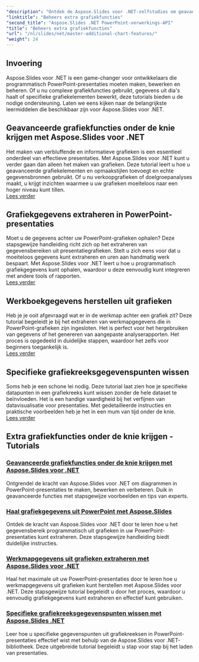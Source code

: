 ```yaml
---
"description": "Ontdek de Aspose.Slides voor .NET-zelfstudies om geavanceerde grafiekfuncties onder de knie te krijgen, grafiekgegevens te extraheren en reeksgegevens in PowerPoint-presentaties te bewerken."
"linktitle": "Beheers extra grafiekfuncties"
"second_title": "Aspose.Slides .NET PowerPoint-verwerkings-API"
"title": "Beheers extra grafiekfuncties"
"url": "/nl/slides/net/master-additional-chart-features/"
"weight": 24
---
```


## Invoering

Aspose.Slides voor .NET is een game-changer voor ontwikkelaars die programmatisch PowerPoint-presentaties moeten maken, bewerken en beheren. Of u nu complexe grafiekfuncties gebruikt, gegevens uit dia's haalt of specifieke grafiekelementen bewerkt, deze tutorials bieden u de nodige ondersteuning. Laten we eens kijken naar de belangrijkste leermiddelen die beschikbaar zijn voor Aspose.Slides voor .NET.

## Geavanceerde grafiekfuncties onder de knie krijgen met Aspose.Slides voor .NET  
Het maken van verbluffende en informatieve grafieken is een essentieel onderdeel van effectieve presentaties. Met Aspose.Slides voor .NET kunt u verder gaan dan alleen het maken van grafieken. Deze tutorial leert u hoe u geavanceerde grafiekelementen en opmaakstijlen toevoegt en echte gegevensbronnen gebruikt. Of u nu verkoopgrafieken of doelgroepanalyses maakt, u krijgt inzichten waarmee u uw grafieken moeiteloos naar een hoger niveau kunt tillen.  
[Lees verder](./master-advanced-chart-features/)


## Grafiekgegevens extraheren in PowerPoint-presentaties  
Moet u de gegevens achter uw PowerPoint-grafieken ophalen? Deze stapsgewijze handleiding richt zich op het extraheren van gegevensbereiken uit presentatiegrafieken. Stelt u zich eens voor dat u moeiteloos gegevens kunt extraheren en uren aan handmatig werk bespaart. Met Aspose.Slides voor .NET leert u hoe u programmatisch grafiekgegevens kunt ophalen, waardoor u deze eenvoudig kunt integreren met andere tools of rapporten.  
[Lees verder](./get-chart-data-extraction/)


## Werkboekgegevens herstellen uit grafieken  
Heb je je ooit afgevraagd wat er in de werkmap achter een grafiek zit? Deze tutorial begeleidt je bij het extraheren van werkmapgegevens die in PowerPoint-grafieken zijn ingesloten. Het is perfect voor het hergebruiken van gegevens of het genereren van aangepaste analyserapporten. Het proces is opgedeeld in duidelijke stappen, waardoor het zelfs voor beginners toegankelijk is.  
[Lees verder](./extract-workbook-data-from-charts/)


## Specifieke grafiekreeksgegevenspunten wissen  
Soms heb je een schone lei nodig. Deze tutorial laat zien hoe je specifieke datapunten in een grafiekreeks kunt wissen zonder de hele dataset te beïnvloeden. Het is een handige vaardigheid bij het verfijnen van datavisualisatie voor presentaties. Met gedetailleerde instructies en praktische voorbeelden heb je het in een mum van tijd onder de knie.  
[Lees verder](./clearing-specific-chart-series-data-points/)

## Extra grafiekfuncties onder de knie krijgen - Tutorials
### [Geavanceerde grafiekfuncties onder de knie krijgen met Aspose.Slides voor .NET](./master-advanced-chart-features/)
Ontgrendel de kracht van Aspose.Slides voor .NET om diagrammen in PowerPoint-presentaties te maken, bewerken en verbeteren. Duik in geavanceerde functies met stapsgewijze voorbeelden en tips van experts.
### [Haal grafiekgegevens uit PowerPoint met Aspose.Slides](./get-chart-data-extraction/)
Ontdek de kracht van Aspose.Slides voor .NET door te leren hoe u het gegevensbereik programmatisch uit grafieken in uw PowerPoint-presentaties kunt extraheren. Deze stapsgewijze handleiding biedt duidelijke instructies.
### [Werkmapgegevens uit grafieken extraheren met Aspose.Slides voor .NET](./extract-workbook-data-from-charts/)
Haal het maximale uit uw PowerPoint-presentaties door te leren hoe u werkmapgegevens uit grafieken kunt herstellen met Aspose.Slides voor .NET. Deze stapsgewijze tutorial begeleidt u door het proces, waardoor u eenvoudig grafiekgegevens kunt extraheren en effectief kunt gebruiken.
### [Specifieke grafiekreeksgegevenspunten wissen met Aspose.Slides .NET](./clearing-specific-chart-series-data-points/)
Leer hoe u specifieke gegevenspunten uit grafiekreeksen in PowerPoint-presentaties effectief wist met behulp van de Aspose.Slides voor .NET-bibliotheek. Deze uitgebreide tutorial begeleidt u stap voor stap bij het laden van presentaties.